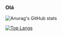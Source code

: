 ### Olá

![Anurag's GitHub stats](https://github-readme-stats.vercel.app/api?username=otaviomota&show_icons=true&theme=algolia)

[![Top Langs](https://github-readme-stats.vercel.app/api/top-langs/?username=otaviomota&layout=compact&theme=algolia)](https://github.com/anuraghazra/github-readme-stats)

<!--
**otaviomota/otaviomota** is a ✨ _special_ ✨ repository because its `README.md` (this file) appears on your GitHub profile.

Here are some ideas to get you started:

- 🔭 I’m currently working on ...
- 🌱 I’m currently learning ...
- 👯 I’m looking to collaborate on ...
- 🤔 I’m looking for help with ...
- 💬 Ask me about ...
- 📫 How to reach me: ...
- 😄 Pronouns: ...
- ⚡ Fun fact: ...
-->
